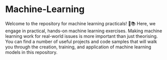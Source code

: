 # Machine-Learning
Welcome to the repository for machine learning practicals! 🤖📚 Here, we engage in practical, hands-on machine learning exercises. Making machine learning work for real-world issues is more important than just theorising. You can find a number of useful projects and code samples that will walk you through the creation, training, and application of machine learning models in this repository.
